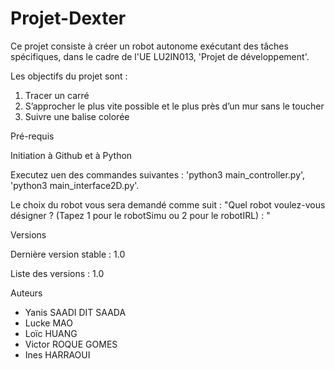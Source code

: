 # Projet-Dexter

Ce projet consiste à créer un robot autonome exécutant des tâches spécifiques, dans le cadre de l'UE LU2IN013, 'Projet de développement'.

Les objectifs du projet sont :
  1. Tracer un carré
  2. S’approcher le plus vite possible et le plus près d’un mur sans le toucher
  3. Suivre une balise colorée

Pré-requis

Initiation à Github et à Python

Executez uen des commandes suivantes : 'python3 main_controller.py', 'python3 main_interface2D.py'.

Le choix du robot vous sera demandé comme suit :
"Quel robot voulez-vous désigner ? (Tapez 1 pour le robotSimu ou 2 pour le robotIRL) : "

Versions

Dernière version stable : 1.0 

Liste des versions : 1.0

Auteurs
- Yanis SAADI DIT SAADA
- Lucke MAO
- Loïc HUANG 
- Victor ROQUE GOMES
- Ines HARRAOUI
